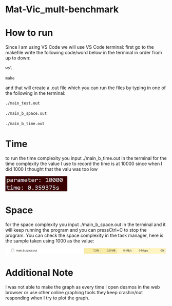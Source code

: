 # Mat-Vic_mult-benchmark
# How to run
Since I am using VS Code we will use VS Code terminal:
first go to the makefile
write the following code/word below in the terminal in order from up to down:
```
wsl

make
```
and that will create a .out file which you can run the files by typing in one of the following in the terminal:
```
./main_test.out

./main_b_space.out

./main_b_time.out
```
# Time
to run the time complexity you input ./main_b_time.out in the terminal
for the time complexity the value I use to record the time is at 10000 since when I did 1000 I thought that the valu was too low

<img src= Image_MV/Time.jpg>

# Space
for the space complexity you input ./main_b_space.out in the terminal and it will keep running the program and you can pressCtrl+C to stop the program. You can check the space complexity in the task manager, here is the sample taken using 1000 as the value:

<img src= Image_MV/Space.jpg>

# Additional Note
I was not able to make the graph as every time I open desmos in the web browser or use other online graphing tools they keep crashin/not responding when I try to plot the graph.
